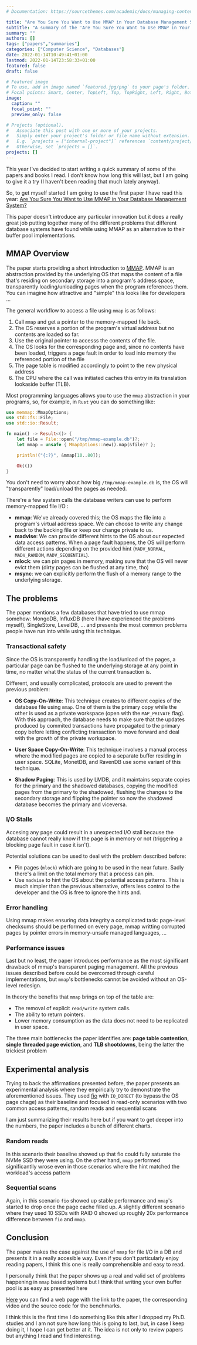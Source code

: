 ```yaml
---
# Documentation: https://sourcethemes.com/academic/docs/managing-content/

title: "Are You Sure You Want to Use MMAP in Your Database Management System?"
subtitle: "A summary of the 'Are You Sure You Want to Use MMAP in Your Database Management System?' paper"
summary: ""
authors: []
tags: ["papers","summaries"]
categories: ["Computer Science", "Databases"]
date: 2022-01-14T10:49:41+01:00
lastmod: 2022-01-14T23:58:33+01:00
featured: false
draft: false

# Featured image
# To use, add an image named `featured.jpg/png` to your page's folder.
# Focal points: Smart, Center, TopLeft, Top, TopRight, Left, Right, BottomLeft, Bottom, BottomRight.
image:
  caption: ""
  focal_point: ""
  preview_only: false

# Projects (optional).
#   Associate this post with one or more of your projects.
#   Simply enter your project's folder or file name without extension.
#   E.g. `projects = ["internal-project"]` references `content/project/deep-learning/index.md`.
#   Otherwise, set `projects = []`.
projects: []
---
```


This year I've decided to start writing a quick summary of some of the papers and books I read. I don't know how long this will last, but I am going to give it a try (I haven't been reading that much lately anyway).

So, to get myself started I am going to use the first paper I have read this year: [Are You Sure You Want to Use MMAP in Your Database Management System?](http://cidrdb.org/cidr2022/papers/p13-crotty.pdf)

This paper doesn't introduce any particular innovation but it does a really great job putting together many of the different problems that different database systems have found while using MMAP as an alternative to their buffer pool implementations.

## MMAP Overview

The paper starts providing a short introduction to [MMAP](https://man7.org/linux/man-pages/man2/mmap.2.html). MMAP is an abstraction provided by the underlying OS that maps the content of a file that's residing on secondary storage into a program's address space, transparently loading/unloading pages when the program references them. You can imagine how attractive and "simple" this looks like for developers ...

The general workflow to access a file using `mmap` is as follows:

1. Call `mmap` and get a pointer to the memory-mapped file back.
1. The OS reserves a portion of the program's virtual address but no contents are loaded so far.
1. Use the original pointer to accesss the contents of the file.
1. The OS looks for the corresponding page and, since no contents have been loaded, triggers a page fault in order to load into memory the referenced portion of the file
1. The page table is modified accordingly to point to the new physical address
1. The CPU where the call was initiated caches this entry in its translation lookaside buffer (TLB).

Most programming languages allows you to use the `mmap` abstraction in your programs, so, for example, in `Rust` you can do something like:

```rust
use memmap::MmapOptions;
use std::fs::File;
use std::io::Result;

fn main() -> Result<()> {
    let file = File::open("/tmp/mmap-example.db")?;
    let mmap = unsafe { MmapOptions::new().map(&file)? };

    println!("{:?}", &mmap[10..80]);

    Ok(())
}
```

You don't need to worry about how big `/tmp/mmap-example.db` is, the OS will "transparently" load/unload the pages as needed.

There're a few system calls the database writers can use to perform memory-mapped file I/O :

* __mmap__: We've already covered this; the OS maps the file into a program's virtual address space. We can choose to write any change back to the backing file or keep our change private to us.
* __madvise__: We can provide different hints to the OS about our expected data access patterns. When a page fault happens, the OS will perform different actions depending on the provided hint (`MADV_NORMAL`, `MADV_RANDOM`, `MADV_SEQUENTIAL`).
* __mlock__: we can pin pages in memory, making sure that the OS will never evict them (dirty pages can be flushed at any time, tho)
* __msync__: we can explicitly perform the flush of a memory range to the underlying storage.

## The problems

The paper mentions a few databases that have tried to use mmap somehow: MongoDB, InfluxDB (here I have experienced the problems myself), SingleStore, LevelDB, ... and presents the most common problems people have run into while using this technique.

### Transactional safety

Since the OS is transparently handling the load/unload of the pages, a particular page can be flushed to the underlying storage at any point in time, no matter what the status of the current transaction is.

Different, and usually complicated, protocols are used to prevent the previous problem:

* __OS Copy-On-Write__: This technique creates to different copies of the database file using `mmap`. One of them is the primary copy while the other is used as a private workspace (open with the `MAP_PRIVATE` flag). With this approach, the database needs to make sure that the updates produced by commited transactions have propagated to the primary copy before letting conflicting transaction to move forward and deal with the growth of the private workspace.

* __User Space Copy-On-Write__: This technique involves a manual process where the modified pages are copied to a separate buffer residing in user space. SQLite, MonetDB, and RavenDB use some variant of this technique.

* __Shadow Paging__: This is used by LMDB, and it maintains separate copies for the primary and the shadowed databases, copying the modified pages from the primary to the shadowed, flushing the changes to the secondary storage and flipping the pointer so now the shadowed database becomes the primary and viceversa.

### I/O Stalls

Accesing any page could result in a unexpected I/O stall because the database cannot really know if the page is in memory or not (triggering a blocking page fault in case it isn't).

Potential solutions can be used to deal with the problem described before:

* Pin pages (`mlock`) which are going to be used in the near future. Sadly there's a limit on the total memory that a process can pin.
* Use `madvise` to hint the OS about the potential access patterns. This is much simpler than the previous alternative, offers less control to the developer and the OS is free to ignore the hints and.

### Error handling

Using mmap makes ensuring data integrity a complicated task: page-level checksums should be performed on every page, mmap writting corrupted pages by pointer errors in memory-unsafe managed languages, ...

### Performance issues

Last but no least, the paper introduces performance as the most significant drawback of mmap's transparent paging management. All the previous issues described before could be overcomed through careful implementations, but `mmap`'s bottlenecks cannot be avoided without an OS-level redesign.

In theory the benefits that `mmap` brings on top of the table are:

* The removal of explicit `read/write` system calls.
* The ability to return pointers.
* Lower memory consumption as the data does not need to be replicated in user space.

The three main bottlenecks the paper identifies are: __page table contention__, __single threaded page eviction__, and __TLB shootdowns__, being the latter the trickiest problem

## Experimental analysis

Trying to back the affirmations presented before, the paper presents an experimental analysis where they empirically try to demonstrate the aforementioned issues. They used [fio](https://fio.readthedocs.io/en/latest/) with `IO_DIRECT` (to bypass the OS page chage) as their baseline and focused in read-only scenarios with two common access patterns, random reads and sequential scans

I am just summarizing their results here but if you want to get deeper into the numbers, the paper includes a bunch of different charts.

### Random reads

In this scenario their baseline showed up that fio could fully saturate the NVMe SSD they were using. On the other hand, `mmap` performed significantlly wrose even in those scenarios where the hint matched the workload's access pattern


### Sequential scans

Again, in this scenario `fio` showed up stable performance and `mmap`'s started to drop once the page cache filled up. A slightly different scenario where they used 10 SSDs with RAID 0 showed up roughly 20x performance difference between `fio` and `mmap`.


## Conclusion

The paper makes the case against the use of `mmap` for file I/O in a DB and presents it in a really accesible way. Even if you don't particularly enjoy reading papers, I think this one is really comprehensible and easy to read.

I personally think that the paper shows up a real and valid set of problems happening in `mmap` based systems but I think that writing your own buffer pool is as easy as presented here

[Here](https://db.cs.cmu.edu/mmap-cidr2022/) you can find a web page with the link to the paper, the corresponding video and the source code for the benchmarks.

I think this is the first time I do something like this after I dropped my Ph.D. studies and I am not sure how long this is going to last, but, in case I keep doing it, I hope I can get better at it. The idea is not only to review papers but anything I read and find interesting.